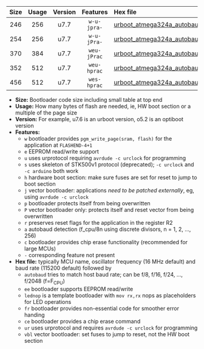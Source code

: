 |Size|Usage|Version|Features|Hex file|
|:-:|:-:|:-:|:-:|:--|
|246|256|u7.7|`w-u-jpra-`|[urboot_atmega324a_autobaud_lednop_ur_vbl.hex](https://raw.githubusercontent.com/stefanrueger/urboot.hex/main/mcus/atmega324a/autobaud/urboot_atmega324a_autobaud_lednop_ur_vbl.hex)|
|254|256|u7.7|`w-u-jPra-`|[urboot_atmega324a_autobaud_ur_vbl.hex](https://raw.githubusercontent.com/stefanrueger/urboot.hex/main/mcus/atmega324a/autobaud/urboot_atmega324a_autobaud_ur_vbl.hex)|
|370|384|u7.7|`weu-jPrac`|[urboot_atmega324a_autobaud_ee_lednop_fr_ce_ur_vbl.hex](https://raw.githubusercontent.com/stefanrueger/urboot.hex/main/mcus/atmega324a/autobaud/urboot_atmega324a_autobaud_ee_lednop_fr_ce_ur_vbl.hex)|
|352|512|u7.7|`weu-hprac`|[urboot_atmega324a_autobaud_ee_lednop_fr_ce_ur.hex](https://raw.githubusercontent.com/stefanrueger/urboot.hex/main/mcus/atmega324a/autobaud/urboot_atmega324a_autobaud_ee_lednop_fr_ce_ur.hex)|
|456|512|u7.7|`wes-hprac`|[urboot_atmega324a_autobaud_ee_lednop_fr_ce.hex](https://raw.githubusercontent.com/stefanrueger/urboot.hex/main/mcus/atmega324a/autobaud/urboot_atmega324a_autobaud_ee_lednop_fr_ce.hex)|

- **Size:** Bootloader code size including small table at top end
- **Usage:** How many bytes of flash are needed, ie, HW boot section or a multiple of the page size
- **Version:** For example, u7.6 is an urboot version, o5.2 is an optiboot version
- **Features:**
  + `w` bootloader provides `pgm_write_page(sram, flash)` for the application at `FLASHEND-4+1`
  + `e` EEPROM read/write support
  + `u` uses urprotocol requiring `avrdude -c urclock` for programming
  + `s` uses skeleton of STK500v1 protocol (deprecated); `-c urclock` and `-c arduino` both work
  + `h` hardware boot section: make sure fuses are set for reset to jump to boot section
  + `j` vector bootloader: applications *need to be patched externally*, eg, using `avrdude -c urclock`
  + `p` bootloader protects itself from being overwritten
  + `P` vector bootloader only: protects itself and reset vector from being overwritten
  + `r` preserves reset flags for the application in the register R2
  + `a` autobaud detection (f_cpu/8n using discrete divisors, n = 1, 2, ..., 256)
  + `c` bootloader provides chip erase functionality (recommended for large MCUs)
  + `-` corresponding feature not present
- **Hex file:** typically MCU name, oscillator frequency (16 MHz default) and baud rate (115200 default) followed by
  + `autobaud` tries to match host baud rate; can be f/8, f/16, f/24, ..., f/2048 (f=F<sub>CPU</sub>)
  + `ee` bootloader supports EEPROM read/write
  + `lednop` is a template bootloader with `mov rx,rx` nops as placeholders for LED operations
  + `fr` bootloader provides non-essential code for smoother error handing
  + `ce` bootloader provides a chip erase command
  + `ur` uses urprotocol and requires `avrdude -c urclock` for programming
  + `vbl` vector bootloader: set fuses to jump to reset, not the HW boot section
